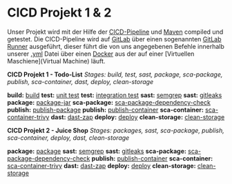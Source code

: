 # CICD Projekt 1 & 2
Unser Projekt wird mit der Hilfe der [CICD-Pipeline](CICD.md) und [Maven](Maven.md) compiled und getestet. 
Die CICD-Pipeline wird auf [GitLab](Tools/GitLab) über einen sogenannten [GitLab Runner](Wiki/GitLab/Runner) ausgeführt, dieser führt die von uns angegebenen Befehle innerhalb unserer [.yml](gitlab-ci.yml.md) Datei über einen [Docker](Docker.md) aus der auf einer [Virtuellen Maschiene](Virtual Machine) läuft.

**CICD Projekt 1 - Todo-List**
_Stages: build, test, sast, package, sca-package, publish, sca-container, dast, deploy, clean-storage_

**build:**                  [build](Wiki/CICD%20Jobs/todo%20list-Pipeline/1.%20build)
**test:**                    [unit test](Wiki/CICD%20Jobs/todo%20list-Pipeline/2.%20unit-test)
**test:**                    [integration test](Wiki/CICD%20Jobs/todo%20list-Pipeline/3.%20integration-test)
**sast:**                    [semgrep](Wiki/CICD%20Jobs/todo%20list-Pipeline/4.%20sast-semgrep)
**sast:**                    [gitleaks](Wiki/CICD%20Jobs/todo%20list-Pipeline/5.%20sast-gitleaks)
**package:**             [package-jar](Wiki/CICD%20Jobs/todo%20list-Pipeline/6.%20package-jar)
**sca-package:**      [sca-package-dependency-check](Wiki/CICD%20Jobs/todo%20list-Pipeline/7.%20sca-package-dependency-check)
**publish:**              [publish-package](Wiki/CICD%20Jobs/todo%20list-Pipeline/8.%20publish-package)
**publish:**              [publish-container](Wiki/CICD%20Jobs/todo%20list-Pipeline/9.%20publish-container)
**sca-container:**    [sca-container-trivy](Wiki/CICD%20Jobs/todo%20list-Pipeline/10.%20sca-container-trivy)
**dast:**                    [dast-zap](Wiki/CICD%20Jobs/todo%20list-Pipeline/11.%20dast-zap)
**deploy:**                [deploy](Wiki/CICD%20Jobs/todo%20list-Pipeline/12.%20deploy)
**clean-storage:**    [clean-storage](Wiki/CICD%20Jobs/todo%20list-Pipeline/13.%20clean-storage)


**CICD Projekt 2 - Juice Shop**
_Stages: packages, sast, sca-package, publish, sca-container, deploy, dast, clean-storage_

**package:** [package](Wiki/CICD%20Jobs/Juice%20Shop-Pipeline/1.%20package)
**sast:** [semgrep](Wiki/CICD%20Jobs/Juice%20Shop-Pipeline/2.%20sast-semgrep)
**sast:** [gitleaks](Wiki/CICD%20Jobs/Juice%20Shop-Pipeline/3.%20sast-gitleaks)
**sca-package:** [sca-package-dependency-check](Wiki/CICD%20Jobs/Juice%20Shop-Pipeline/4.%20sca-package-dependency-check)
**publish:** [publish-container](Wiki/CICD%20Jobs/Juice%20Shop-Pipeline/5.%20publish-container)
**sca-container:** [sca-container-trivy](Wiki/CICD%20Jobs/Juice%20Shop-Pipeline/6.%20sca-container-trivy)
**dast:** [dast-zap](Wiki/CICD%20Jobs/Juice%20Shop-Pipeline/7.%20dast-zap)
**deploy:** [deploy](Wiki/CICD%20Jobs/Juice%20Shop-Pipeline/8.%20deploy)
**clean-storage:** [clean-storage](Wiki/CICD%20Jobs/Juice%20Shop-Pipeline/9.%20clean-storage)
